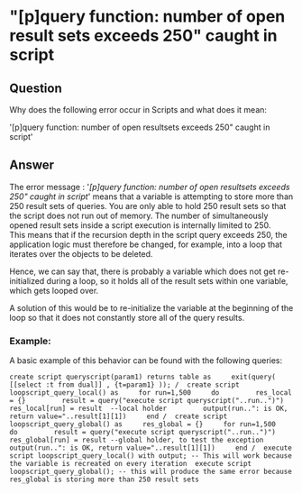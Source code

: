 # &quot;[p]query function: number of open result sets exceeds 250&quot; caught in script 
## Question

Why does the following error occur in Scripts and what does it mean:

'[p]query function: number of open resultsets exceeds 250" caught in script'

## Answer

The error message : '*[p]query function: number of open resultsets exceeds 250" caught in script*' means that a variable is attempting to store more than 250 result sets of queries. You are only able to hold 250 result sets so that the script does not run out of memory. The number of simultaneously opened result sets inside a script execution is internally limited to 250.  
This means that if the recursion depth in the script query exceeds 250, the application logic must therefore be changed, for example, into a loop that iterates over the objects to be deleted.

Hence, we can say that, there is probably a variable which does not get re-initialized during a loop, so it holds all of the result sets within one variable, which gets looped over.

A solution of this would be to re-initialize the variable at the beginning of the loop so that it does not constantly store all of the query results.

### Example:

A basic example of this behavior can be found with the following queries:


```markup
create script queryscript(param1) returns table as     exit(query( [[select :t from dual]] , {t=param1} )); /  create script loopscript_query_local() as     for run=1,500     do         res_local = {}         result = query("execute script queryscript("..run..")")         res_local[run] = result  --local holder         output(run..": is OK, return value="..result[1][1])     end /  create script loopscript_query_global() as     res_global = {}     for run=1,500     do         result = query("execute script queryscript("..run..")")         res_global[run] = result --global holder, to test the exception         output(run..": is OK, return value="..result[1][1])     end /  execute script loopscript_query_local() with output; -- This will work because the variable is recreated on every iteration  execute script loopscript_query_global(); -- this will produce the same error because res_global is storing more than 250 result sets
```
